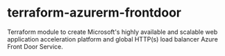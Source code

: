 # terraform-azurerm-frontdoor
Terraform module to create Microsoft's highly available and scalable web application acceleration platform and global HTTP(s) load balancer Azure Front Door Service.
